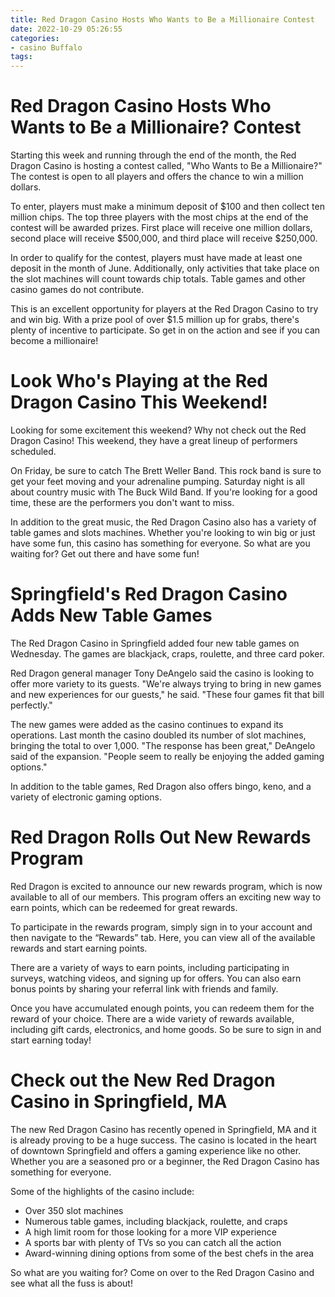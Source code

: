 ```yaml
---
title: Red Dragon Casino Hosts Who Wants to Be a Millionaire Contest
date: 2022-10-29 05:26:55
categories:
- casino Buffalo
tags:
---
```



#  Red Dragon Casino Hosts Who Wants to Be a Millionaire? Contest

Starting this week and running through the end of the month, the Red Dragon Casino is hosting a contest called, "Who Wants to Be a Millionaire?" The contest is open to all players and offers the chance to win a million dollars.

To enter, players must make a minimum deposit of $100 and then collect ten million chips. The top three players with the most chips at the end of the contest will be awarded prizes. First place will receive one million dollars, second place will receive $500,000, and third place will receive $250,000.

In order to qualify for the contest, players must have made at least one deposit in the month of June. Additionally, only activities that take place on the slot machines will count towards chip totals. Table games and other casino games do not contribute.

This is an excellent opportunity for players at the Red Dragon Casino to try and win big. With a prize pool of over $1.5 million up for grabs, there's plenty of incentive to participate. So get in on the action and see if you can become a millionaire!

#  Look Who's Playing at the Red Dragon Casino This Weekend!

Looking for some excitement this weekend? Why not check out the Red Dragon Casino! This weekend, they have a great lineup of performers scheduled.

On Friday, be sure to catch The Brett Weller Band. This rock band is sure to get your feet moving and your adrenaline pumping. Saturday night is all about country music with The Buck Wild Band. If you're looking for a good time, these are the performers you don't want to miss.

In addition to the great music, the Red Dragon Casino also has a variety of table games and slots machines. Whether you're looking to win big or just have some fun, this casino has something for everyone. So what are you waiting for? Get out there and have some fun!

#  Springfield's Red Dragon Casino Adds New Table Games

The Red Dragon Casino in Springfield added four new table games on Wednesday. The games are blackjack, craps, roulette, and three card poker.

Red Dragon general manager Tony DeAngelo said the casino is looking to offer more variety to its guests. "We're always trying to bring in new games and new experiences for our guests," he said. "These four games fit that bill perfectly."

The new games were added as the casino continues to expand its operations. Last month the casino doubled its number of slot machines, bringing the total to over 1,000. "The response has been great," DeAngelo said of the expansion. "People seem to really be enjoying the added gaming options."

In addition to the table games, Red Dragon also offers bingo, keno, and a variety of electronic gaming options.

#  Red Dragon Rolls Out New Rewards Program

Red Dragon is excited to announce our new rewards program, which is now available to all of our members. This program offers an exciting new way to earn points, which can be redeemed for great rewards.

To participate in the rewards program, simply sign in to your account and then navigate to the “Rewards” tab. Here, you can view all of the available rewards and start earning points.

There are a variety of ways to earn points, including participating in surveys, watching videos, and signing up for offers. You can also earn bonus points by sharing your referral link with friends and family.

Once you have accumulated enough points, you can redeem them for the reward of your choice. There are a wide variety of rewards available, including gift cards, electronics, and home goods. So be sure to sign in and start earning today!

#  Check out the New Red Dragon Casino in Springfield, MA

The new Red Dragon Casino has recently opened in Springfield, MA and it is already proving to be a huge success. The casino is located in the heart of downtown Springfield and offers a gaming experience like no other. Whether you are a seasoned pro or a beginner, the Red Dragon Casino has something for everyone.

Some of the highlights of the casino include:

- Over 350 slot machines
- Numerous table games, including blackjack, roulette, and craps
- A high limit room for those looking for a more VIP experience
- A sports bar with plenty of TVs so you can catch all the action
- Award-winning dining options from some of the best chefs in the area

So what are you waiting for? Come on over to the Red Dragon Casino and see what all the fuss is about!